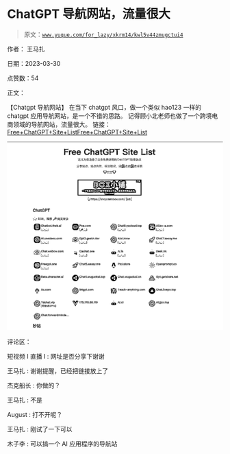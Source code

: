 # ChatGPT 导航网站，流量很大

> 原文：[`www.yuque.com/for_lazy/xkrm14/kwl5v44zmugctui4`](https://www.yuque.com/for_lazy/xkrm14/kwl5v44zmugctui4)

作者： 王马扎

日期：2023-03-30

点赞数：54

正文：

【Chatgpt 导航网站】 在当下 chatgpt 风口，做一个类似 hao123 一样的 chatgpt 应用导航网站，是一个不错的思路。 记得顾小北老师也做了一个跨境电商领域的导航网站，流量很大。 链接：[Free+ChatGPT+Site+ListFree+ChatGPT+Site+List](https://cc.ai55.cc/)

![](img/f599ef1b3f4fff80f8210aaac4a4af18.png)  

评论区：

短视频 I 直播 I : 网址是否分享下谢谢

王马扎 : 谢谢提醒，已经把链接放上了

杰克船长 : 你做的？

王马扎 : 不是

August : 打不开呢？

王马扎 : 刚试了一下可以

木子李 : 可以搞一个 AI 应用程序的导航站



